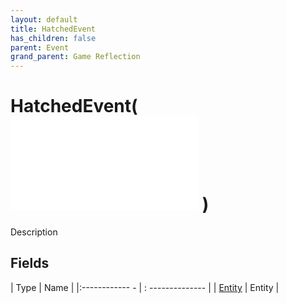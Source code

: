 ```yaml
---
layout: default
title: HatchedEvent
has_children: false
parent: Event
grand_parent: Game Reflection
---
```

# HatchedEvent( ![ EntityEventBase ](game-reflection/events/entity_event_base.md) )
Description 

## Fields
| Type | Name |
|:------------ - | : -------------- |
| [Entity](game-reflection/classes/entity.md) | Entity |
